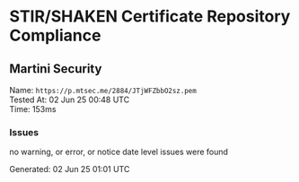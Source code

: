 # STIR/SHAKEN Certificate Repository Compliance

## Martini Security

Name: `https://p.mtsec.me/2884/JTjWFZbbO2sz.pem`\
Tested At: 02 Jun 25 00:48 UTC\
Time: 153ms

### Issues

no warning, or error, or notice date level issues were found

Generated: 02 Jun 25 01:01 UTC